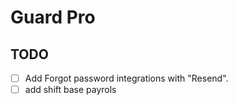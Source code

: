 # Guard Pro

## TODO

- [ ] Add Forgot password integrations with "Resend".
- [ ] add shift base payrols
